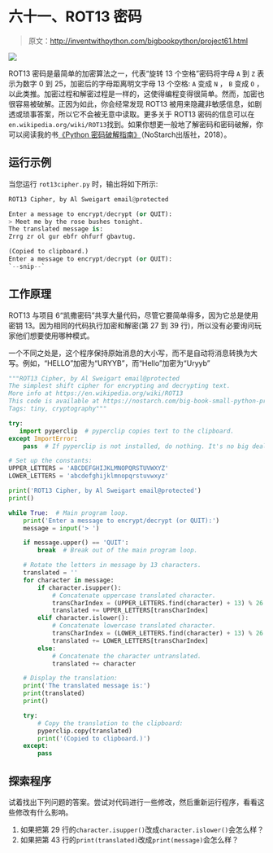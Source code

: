 # 六十一、ROT13 密码

> 原文：<http://inventwithpython.com/bigbookpython/project61.html>

![](img/9d995d63aaead72cad01120081eb8f75.png)

ROT13 密码是最简单的加密算法之一，代表“旋转 13 个空格”密码将字母 `A` 到 `Z` 表示为数字 0 到 25，加密后的字母距离明文字母 13 个空格: `A` 变成 `N` ， `B` 变成 `O` ，以此类推。加密过程和解密过程是一样的，这使得编程变得很简单。然而，加密也很容易被破解。正因为如此，你会经常发现 ROT13 被用来隐藏非敏感信息，如剧透或琐事答案，所以它不会被无意中读取。更多关于 ROT13 密码的信息可以在`en.wikipedia.org/wiki/ROT13`找到。如果你想更一般地了解密码和密码破解，你可以阅读我的书[《Python 密码破解指南》](https://nostarch.com/crackingcodes/)（NoStarch出版社，2018）。

## 运行示例

当您运行 `rot13cipher.py` 时，输出将如下所示:

```py
ROT13 Cipher, by Al Sweigart email@protected

Enter a message to encrypt/decrypt (or QUIT):
> Meet me by the rose bushes tonight.
The translated message is:
Zrrg zr ol gur ebfr ohfurf gbavtug.

(Copied to clipboard.)
Enter a message to encrypt/decrypt (or QUIT):
`--snip--`
```

## 工作原理

ROT13 与项目 6“凯撒密码”共享大量代码，尽管它要简单得多，因为它总是使用密钥 13。因为相同的代码执行加密和解密(第 27 到 39 行)，所以没有必要询问玩家他们想要使用哪种模式。

一个不同之处是，这个程序保持原始消息的大小写，而不是自动将消息转换为大写。例如，“HELLO”加密为“URYYB”，而“Hello”加密为“Uryyb”

```py
"""ROT13 Cipher, by Al Sweigart email@protected
The simplest shift cipher for encrypting and decrypting text.
More info at https://en.wikipedia.org/wiki/ROT13
This code is available at https://nostarch.com/big-book-small-python-programming
Tags: tiny, cryptography"""

try:
   import pyperclip  # pyperclip copies text to the clipboard.
except ImportError:
    pass  # If pyperclip is not installed, do nothing. It's no big deal.

# Set up the constants:
UPPER_LETTERS = 'ABCDEFGHIJKLMNOPQRSTUVWXYZ'
LOWER_LETTERS = 'abcdefghijklmnopqrstuvwxyz'

print('ROT13 Cipher, by Al Sweigart email@protected')
print()

while True:  # Main program loop.
    print('Enter a message to encrypt/decrypt (or QUIT):')
    message = input('> ')

    if message.upper() == 'QUIT':
        break  # Break out of the main program loop.

    # Rotate the letters in message by 13 characters.
    translated = ''
    for character in message:
        if character.isupper():
            # Concatenate uppercase translated character.
            transCharIndex = (UPPER_LETTERS.find(character) + 13) % 26
            translated += UPPER_LETTERS[transCharIndex]
        elif character.islower():
            # Concatenate lowercase translated character.
            transCharIndex = (LOWER_LETTERS.find(character) + 13) % 26
            translated += LOWER_LETTERS[transCharIndex]
        else:
            # Concatenate the character untranslated.
            translated += character

    # Display the translation:
    print('The translated message is:')
    print(translated)
    print()

    try:
        # Copy the translation to the clipboard:
        pyperclip.copy(translated)
        print('(Copied to clipboard.)')
    except:
        pass 
```

## 探索程序

试着找出下列问题的答案。尝试对代码进行一些修改，然后重新运行程序，看看这些修改有什么影响。

1.  如果把第 29 行的`character.isupper()`改成`character.islower()`会怎么样？
2.  如果把第 43 行的`print(translated)`改成`print(message)`会怎么样？